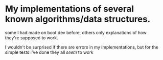 # My implementations of several known algorithms/data structures.
some I had made on boot.dev before, others only explanations of how they're supposed to work.

I wouldn't be surprised if there are errors in my implementations, but for the simple tests I've done they all *seem* to work
